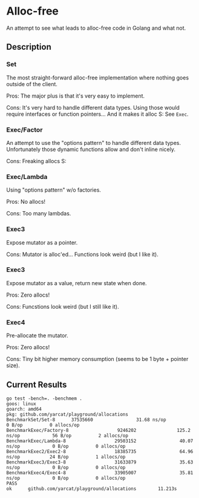 # Alloc-free

An attempt to see what leads to alloc-free code in Golang and what not.

## Description

### Set

The most straight-forward alloc-free implementation where nothing goes outside of the client.

Pros: The major plus is that it's very easy to implement.

Cons: It's very hard to handle different data types. Using those would require interfaces or
      function pointers... And it makes it alloc S: See `Exec`.

### Exec/Factor

An attempt to use the "options pattern" to handle different data types. Unfortunately those
dynamic functions allow and don't inline nicely.

Cons: Freaking allocs S:


### Exec/Lambda

Using "options pattern" w/o factories.

Pros: No allocs!

Cons: Too many lambdas.

### Exec3

Expose mutator as a pointer.

Cons: Mutator is alloc'ed... Functions look weird (but I like it).

### Exec3

Expose mutator as a value, return new state when done.

Pros: Zero allocs!

Cons: Funcstions look weird (but I still like it).

### Exec4

Pre-allocate the mutator.

Pros: Zero allocs!

Cons: Tiny bit higher memory consumption (seems to be 1 byte + pointer size).

## Current Results

```
go test -bench=. -benchmem .
goos: linux
goarch: amd64
pkg: github.com/yarcat/playground/allocations
BenchmarkSet/Set-8      37535660                31.68 ns/op            0 B/op          0 allocs/op
BenchmarkExec/Factory-8                  9246202               125.2 ns/op            56 B/op          2 allocs/op
BenchmarkExec/Lambda-8                  29503152                40.07 ns/op            0 B/op          0 allocs/op
BenchmarkExec2/Exec2-8                  18385735                64.96 ns/op           24 B/op          1 allocs/op
BenchmarkExec3/Exec3-8                  31633879                35.63 ns/op            0 B/op          0 allocs/op
BenchmarkExec4/Exec4-8                  33905007                35.81 ns/op            0 B/op          0 allocs/op
PASS
ok      github.com/yarcat/playground/allocations        11.213s
```
